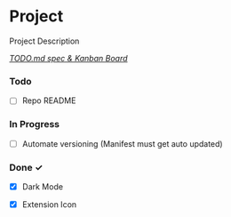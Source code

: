 # Project

Project Description

<em>[TODO.md spec & Kanban Board](https://bit.ly/3fCwKfM)</em>

### Todo

- [ ] Repo README  

### In Progress

- [ ] Automate versioning (Manifest must get auto updated)  

### Done ✓

- [x] Dark Mode  
- [x] Extension Icon  

